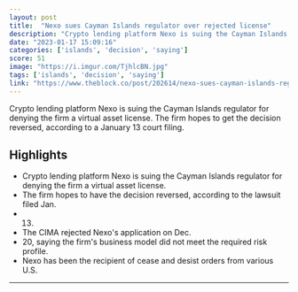 ```yaml
---
layout: post
title:  "Nexo sues Cayman Islands regulator over rejected license"
description: "Crypto lending platform Nexo is suing the Cayman Islands regulator for denying the firm a virtual asset license. The firm hopes to get the decision reversed, according to a January 13 court filing."
date: "2023-01-17 15:09:16"
categories: ['islands', 'decision', 'saying']
score: 51
image: "https://i.imgur.com/TjhlcBN.jpg"
tags: ['islands', 'decision', 'saying']
link: "https://www.theblock.co/post/202614/nexo-sues-cayman-islands-regulator-over-rejected-license?utm_source=cryptopanic&amp;utm_medium=rss"
---
```


Crypto lending platform Nexo is suing the Cayman Islands regulator for denying the firm a virtual asset license. The firm hopes to get the decision reversed, according to a January 13 court filing.

## Highlights

- Crypto lending platform Nexo is suing the Cayman Islands regulator for denying the firm a virtual asset license.
- The firm hopes to have the decision reversed, according to the lawsuit filed Jan.
- 13.
- The CIMA rejected Nexo's application on Dec.
- 20, saying the firm's business model did not meet the required risk profile.
- Nexo has been the recipient of cease and desist orders from various U.S.

---
